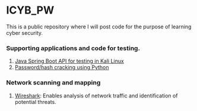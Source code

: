 # ICYB_PW
This is a public repository where I will post code for the purpose of learning cyber security. 

### Supporting applications and code for testing.
1. [Java Spring Boot API for testing in Kali Linux](https://github.com/lukaszFD/SpringBoot/tree/main/SpringBoot.ICYB_PW_API) 
2. [Password/hash cracking using Python](https://github.com/lukaszFD/python/tree/main/password_cracking)

### Network scanning and mapping
1. [Wireshark](https://github.com/lukaszFD/ICYB_PW/tree/main/tests/4.%20wireshark): Enables analysis of network traffic and identification of potential threats.
